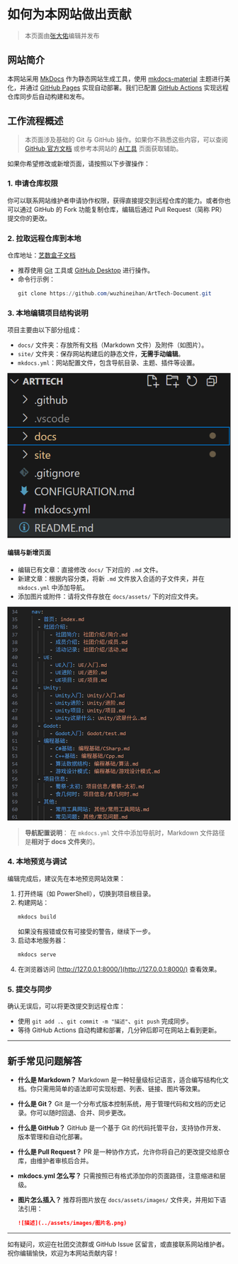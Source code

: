 # 如何为本网站做出贡献

> 本页面由[张大佑](../社团介绍/成员.md)编辑并发布

## 网站简介
本网站采用 [MkDocs](https://www.mkdocs.org/) 作为静态网站生成工具，使用 [mkdocs-material](https://squidfunk.github.io/mkdocs-material/) 主题进行美化，并通过 [GitHub Pages](https://pages.github.com/) 实现自动部署。我们已配置 [GitHub Actions](https://docs.github.com/en/actions) 实现远程仓库同步后自动构建和发布。

## 工作流程概述
> 本页面涉及基础的 Git 与 GitHub 操作。如果你不熟悉这些内容，可以查阅 [GitHub 官方文档](https://docs.github.com/en) 或参考本网站的 [AI工具](AI工具.md) 页面获取辅助。

如果你希望修改或新增页面，请按照以下步骤操作：

### 1. 申请仓库权限
你可以联系网站维护者申请协作权限，获得直接提交到远程仓库的能力。或者你也可以通过 GitHub 的 Fork 功能复制仓库，编辑后通过 Pull Request（简称 PR）提交你的更改。

### 2. 拉取远程仓库到本地
仓库地址：[艺数盒子文档](https://github.com/wuzhineihan/ArtTech-Document)

- 推荐使用 [Git](https://git-scm.com/) 工具或 [GitHub Desktop](https://desktop.github.com/) 进行操作。
- 命令行示例：
  ```powershell
  git clone https://github.com/wuzhineihan/ArtTech-Document.git
  ```

### 3. 本地编辑项目结构说明
项目主要由以下部分组成：
- `docs/` 文件夹：存放所有文档（Markdown 文件）及附件（如图片）。
- `site/` 文件夹：保存网站构建后的静态文件，**无需手动编辑**。
- `mkdocs.yml`：网站配置文件，包含导航目录、主题、插件等设置。

![](../assets/images/Pasted%20image%2020250719173053.png)

#### 编辑与新增页面
- 编辑已有文章：直接修改 `docs/` 下对应的 `.md` 文件。
- 新建文章：根据内容分类，将新 `.md` 文件放入合适的子文件夹，并在 `mkdocs.yml` 中添加导航。
- 添加图片或附件：请将文件存放在 `docs/assets/` 下的对应文件夹。

![](../assets/images/Pasted%20image%2020250719173749.png)

> **导航配置说明**：
> 在 `mkdocs.yml` 文件中添加导航时，Markdown 文件路径是**相对于 docs 文件夹**的。

### 4. 本地预览与调试
编辑完成后，建议先在本地预览网站效果：

1. 打开终端（如 PowerShell），切换到项目根目录。
2. 构建网站：
   ```powershell
   mkdocs build
   ```
   如果没有报错或仅有可接受的警告，继续下一步。
3. 启动本地服务器：
   ```powershell
   mkdocs serve
   ```
4. 在浏览器访问 [http://127.0.0.1:8000/](http://127.0.0.1:8000/) 查看效果。

### 5. 提交与同步
确认无误后，可以将更改提交到远程仓库：
- 使用 `git add .`、`git commit -m "描述"`、`git push` 完成同步。
- 等待 GitHub Actions 自动构建和部署，几分钟后即可在网站上看到更新。

---

## 新手常见问题解答

- **什么是 Markdown？**
  Markdown 是一种轻量级标记语言，适合编写结构化文档。你只需用简单的语法即可实现标题、列表、链接、图片等效果。

- **什么是 Git？**
  Git 是一个分布式版本控制系统，用于管理代码和文档的历史记录。你可以随时回退、合并、同步更改。

- **什么是 GitHub？**
  GitHub 是一个基于 Git 的代码托管平台，支持协作开发、版本管理和自动化部署。

- **什么是 Pull Request？**
  PR 是一种协作方式，允许你将自己的更改提交给原仓库，由维护者审核后合并。

- **mkdocs.yml 怎么写？**
  只需按照已有格式添加你的页面路径，注意缩进和层级。

- **图片怎么插入？**
  推荐将图片放在 `docs/assets/images/` 文件夹，并用如下语法引用：
  ```markdown
  ![描述](../assets/images/图片名.png)
  ```

---

如有疑问，欢迎在社团交流群或 GitHub Issue 区留言，或直接联系网站维护者。祝你编辑愉快，欢迎为本网站贡献内容！